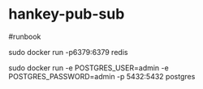 # hankey-pub-sub

#runbook

sudo docker run -p6379:6379 redis

sudo docker run -e POSTGRES_USER=admin -e POSTGRES_PASSWORD=admin -p 5432:5432 postgres